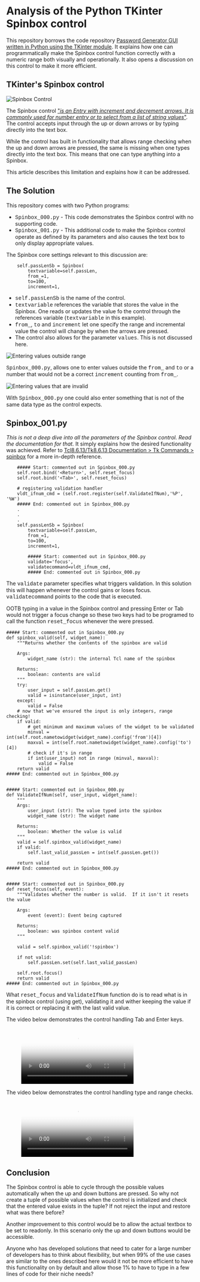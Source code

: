 # Analysis of the Python TKinter Spinbox control

This repository borrows the code repository [Password Generator GUI written in Python using the TKinter module](https://github.com/chribonn/PasswordGeneratorPython). It explains how one can programmatically make the Spinbox control function correctly with a numeric range both visually and operationally.  It also opens a discussion on this control to make it more efficient.

## TKinter's Spinbox control

![Spinbox Control](Assets/Spinbox.png)

The Spinbox control ["*is an Entry with increment and decrement arrows. It is commonly used for number entry or to select from a list of string values*"](https://tkdocs.com/pyref/ttk_spinbox.html). The control accepts input through the up or down arrows or by typing directly into the text box.

While the control has built in functionality that allows range checking when the up and down arrows are pressed, the same is missing when one types directly into the text box. This means that one can type anything into a Spinbox.

This article describes this limitation and explains how it can be addressed.

## The Solution

This repository comes with two Python programs:

* <span style="font-family: courier">Spinbox_000.py</span> - This code demonstrates the Spinbox control with no supporting code.
* <span style="font-family: courier">Spinbox_001.py</span> - This additional code to make the Spinbox control operate as defined by its parameters and also causes the text box to only display appropriate values.

The Spinbox core settings relevant to this discussion are:

        self.passLenSb = Spinbox(
            textvariable=self.passLen, 
            from_=1, 
            to=100, 
            increment=1,

* <span style="font-family: courier">self.passLenSb</span> is the name of the control.
* <span style="font-family: courier">textvariable</span> references the variable that stores the value in the Spinbox. One reads or updates the value fo the control through the references variable (<span style="font-family: courier">textvariable</span> in this example).
* <span style="font-family: courier">from_</span>, <span style="font-family: courier">to</span> and <span style="font-family: courier">increment</span> let one specify the range and incremental value the control will change by when the arrows are pressed.
* The control also allows for the parameter <span style="font-family: courier">values</span>. This is not discussed here.

![Entering values outside range](Assets/SpinBox_000_000.png)

<span style="font-family: courier">Spinbox_000.py</span>, allows one to enter values outside the <span style="font-family: courier">from_</span> and <span style="font-family: courier">to</span> or a number that would not be a correct <span style="font-family: courier">increment</span> counting from <span style="font-family: courier">from_</span>.

![Entering values that are invalid](Assets/SpinBox_000_001.png)

With <span style="font-family: courier">Spinbox_000.py</span> one could also enter something that is not of the same data type as the control expects.

## Spinbox_001.py

*This is not a deep dive into all the parameters of the Spinbox control. Read the documentation for that.* It simply explains how the desired functionality was achieved. Refer to [Tcl8.6.13/Tk8.6.13 Documentation > Tk Commands > spinbox](https://tcl.tk/man/tcl8.6/TkCmd/spinbox.htm) for a more in-depth reference.

        ##### Start: commented out in Spinbox_000.py
        self.root.bind('<Return>', self.reset_focus)
        self.root.bind('<Tab>', self.reset_focus)
        
        # registering validation handler
        vldt_ifnum_cmd = (self.root.register(self.ValidateIfNum),'%P', '%W')
        ##### End: commented out in Spinbox_000.py
        .
        .
        .
        self.passLenSb = Spinbox(
            textvariable=self.passLen, 
            from_=1, 
            to=100, 
            increment=1,
             
            ##### Start: commented out in Spinbox_000.py
            validate='focus', 
            validatecommand=vldt_ifnum_cmd,
            ##### End: commented out in Spinbox_000.py

The <span style="font-family: courier">validate</span> parameter specifies what triggers validation. In this solution this will happen whenever the control gains or loses focus. <span style="font-family: courier">validatecommand</span> points to the code that is executed. 

OOTB typing in a value in the Spinbox control and pressing Enter or Tab would not trigger a focus change so these two keys had to be programed to call the function <span style="font-family: courier">reset_focus</span> whenever the were pressed.

    
    ##### Start: commented out in Spinbox_000.py
    def spinbox_valid(self, widget_name):
        """Returns whether the contents of the spinbox are valid

        Args:
            widget_name (str): the internal Tcl name of the spinbox

        Returns:
            boolean: contents are valid
        """
        try:
            user_input = self.passLen.get()
            valid = isinstance(user_input, int)
        except:
            valid = False
        # now that we've ensured the input is only integers, range checking!
        if valid:
            # get minimum and maximum values of the widget to be validated
            minval = int(self.root.nametowidget(widget_name).config('from')[4])
            maxval = int(self.root.nametowidget(widget_name).config('to')[4])
            # check if it's in range
            if int(user_input) not in range (minval, maxval):
                valid = False
        return valid
    ##### End: commented out in Spinbox_000.py


    ##### Start: commented out in Spinbox_000.py
    def ValidateIfNum(self, user_input, widget_name):
        """
        Args:
            user_input (str): The value typed into the spinbox
            widget_name (str): The widget name

        Returns:
            boolean: Whether the value is valid
        """
        valid = self.spinbox_valid(widget_name)
        if valid:
            self.last_valid_passLen = int(self.passLen.get())
            
        return valid
    ##### End: commented out in Spinbox_000.py


    ##### Start: commented out in Spinbox_000.py
    def reset_focus(self, event):
        """Validates whether the number is valid.  If it isn't it resets the value

        Args:
            event (event): Event being captured

        Returns:
            boolean: was spinbox content valid
        """
        
        valid = self.spinbox_valid('!spinbox')
        
        if not valid:
            self.passLen.set(self.last_valid_passLen)

        self.root.focus()
        return valid
    ##### End: commented out in Spinbox_000.py

What <span style="font-family: courier">reset_focus</span> and <span style="font-family: courier">ValidateIfNum</span> function do is to read what is in the spinbox control (using get), validating it and wither keeping the value if it is correct or replacing it with the last valid value.

The video below demonstrates the control handling Tab and Enter keys.

<figure class="video_container">
  <video controls="true" allowfullscreen="true" poster="Assets/Spinbox.png">
    <source src="Assets/SpinBox_001_000 _TAB_Enter.mp4" type="video/mp4">
  </video>
</figure>

The video below demonstrates the control handling type and range checks.

<figure class="video_container">
  <video controls="true" allowfullscreen="true" poster="Assets/Spinbox.png">
    <source src="Assets/SpinBox_001_001_Type_Range.mp4" type="video/mp4">
  </video>
</figure>

## Conclusion

The Spinbox control is able to cycle through the possible values automatically when the up and down buttons are pressed. So why not create a tuple of possible values when the control is initialized and check that the entered value exists in the tuple?  If not reject the input and restore what was there before?

Another improvement to this control would be to allow the actual textbox to be set to readonly. In this scenario only the up and down buttons would be accessible.

Anyone who has developed solutions that need to cater for a large number of developers has to think about flexibility, but when 99% of the use cases are similar to the ones described here would it not be more efficient to have this functionality on by default and allow those 1% to have to type in a few lines of code for their niche needs?

